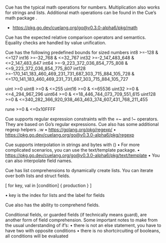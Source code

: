 
Cue has the typical math operations for numbers. Multiplication also works for strings and lists. Additional math operations can be found in the Cue’s math package .
- https://pkg.go.dev/cuelang.org/go@v0.3.0-alpha6/pkg/math

Cue has the expected relative comparison operators and semantics. Equality checks are handled by value unification.

Cue has the following predefined bounds for sized numbers
int8      >=-128 & <=127
int16     >=-32_768 & <=32_767
int32     >=-2_147_483_648 & <=2_147_483_647
int64     >=-9_223_372_036_854_775_808 & <=9_223_372_036_854_775_807
int128    >=-170_141_183_460_469_231_731_687_303_715_884_105_728 &
              <=170_141_183_460_469_231_731_687_303_715_884_105_727

uint      >=0
uint8     >=0 & <=255
uint16    >=0 & <=65536
uint32    >=0 & <=4_294_967_296
uint64    >=0 & <=18_446_744_073_709_551_615
uint128   >=0 & <=340_282_366_920_938_463_463_374_607_431_768_211_455

rune      >=0 & <=0x10FFFF

Cue supports regular expression constraints with the =~ and !~ operators.
They are based on Go’s regular expressions. Cue also has some additional regexp helpers .:w
• https://golang.org/pkg/regexp/
• https://pkg.go.dev/cuelang.org/go@v0.3.0-alpha6/pkg/regexp


Cue supports interpolation in strings and bytes with \(<expr>)
• For more complicated scenarios, you can use the text/template package.
• https://pkg.go.dev/cuelang.org/go@v0.3.0-alpha6/pkg/text/template
• You can also interpolate field names.


Cue has list comprehensions to dynamically create lists. You can iterate over both lists and struct fields.

[ for key, val in <iterable> [condition] { production } ]

• key is the index for lists and the label for fields

Cue also has the ability to comprehend fields.

Conditional fields, or guarded fields (if technically means guard), are another form of field comprehension.
Some important notes to make from the usual understanding of if’s:
• there is not an else statement, you have to have two with opposite conditions
• there is no shortcircuiting of booleans, all conditions will be evaluated

